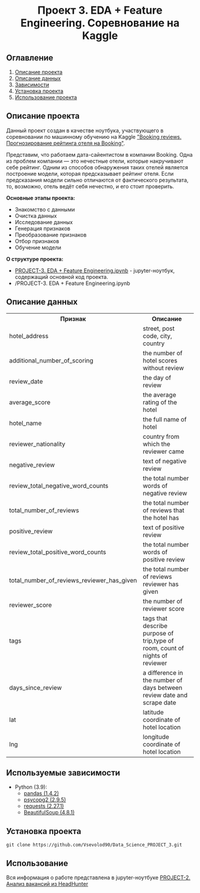 
# <center> Проект 3. EDA + Feature Engineering. Соревнование на Kaggle </center>
## Оглавление
1. [Описание проекта](#Описание-проекта)
2. [Описание данных](#Описание-данных)
3. [Зависимости](#Используемые-зависимости)
4. [Установка проекта](#Установка-проекта)
5. [Использование проекта](#Использование)

## Описание проекта

Данный проект создан в качестве ноутбука, участвующего в соревновании по машинному обучению на Kaggle ["Booking reviews. Прогнозирование рейтинга отеля на Booking"](https://www.kaggle.com/competitions/sf-booking).

Представим, что работаем дата-сайентистом в компании Booking. Одна из проблем компании — это нечестные отели, которые накручивают себе рейтинг. Одним из способов обнаружения таких отелей является построение модели, которая предсказывает рейтинг отеля. Если предсказания модели сильно отличаются от фактического результата, то, возможно, отель ведёт себя нечестно, и его стоит проверить.

**Основные этапы проекта:**
* Знакомство с данными
* Очистка данных
* Исследование данных
* Генерация признаков
* Преобразование признаков
* Отбор признаков
* Обучение модели

**О структуре проекта:**

* [PROJECT-3. EDA + Feature Engineering.ipynb](./PROJECT-3.%20EDA%20%2B%20Feature%20Engineering.ipynb) - jupyter-ноутбук, содержащий основной код проекта.
* /PROJECT-3. EDA + Feature Engineering.ipynb

## Описание данных

<table >
   <tr>
    <th>Признак</th>
    <th>Описание</th>
  </tr>
  
   <tr>
    <td>hotel_address</td>
    <td>street, post code, city, country </td>
  </tr>
    
   <tr>
    <td>additional_number_of_scoring</td>
    <td>the number of hotel scores without review </td>
  </tr> 
    
  <tr>
    <td>review_date</td>
    <td>the day of review </td>
  </tr>
    
  <tr>
    <td>average_score</td>
    <td>the average rating of the hotel </td>
  </tr>
    
   <tr>
    <td>hotel_name</td>
    <td>the full name of hotel </td>
  </tr>
    
   <tr>
    <td>reviewer_nationality</td>
    <td>country from which the reviewer came </td>
  </tr>
    
   <tr>
    <td>negative_review </td>
    <td>text of negative review </td>
  </tr> 
   
   <tr>
    <td>review_total_negative_word_counts </td>
    <td>the total number words of negative review </td>
  </tr>  
    
   <tr>
    <td>total_number_of_reviews </td>
    <td>the total number of reviews that the hotel has </td>
  </tr>  
    
   <tr>
    <td>positive_review</td>
    <td>text of positive review </td>
  </tr> 
    
   <tr>
    <td>review_total_positive_word_counts</td>
    <td>the total number words of positive review </td>
  </tr> 
    
  <tr>
    <td>total_number_of_reviews_reviewer_has_given</td>
    <td>the total number of reviews reviewer has given </td>
  </tr> 
    
   <tr>
    <td>reviewer_score</td>
    <td>the number of reviewer score </td>
  </tr> 
    
   <tr>
    <td>tags</td>
    <td>tags that describe purpose of trip,type of room, count of nights of reviewer </td>
  </tr> 
    
   <tr>
    <td>days_since_review</td>
    <td>a difference in the number of days between review date and scrape date</td>
  </tr> 
    
   <tr>
    <td>lat</td>
    <td>latitude coordinate of hotel location </td>
  </tr> 
    
   <tr>
    <td>lng</td>
    <td>longitude coordinate of hotel location </td>
  </tr> 
    
</table> </center>

## Используемые зависимости
* Python (3.9):
    * [pandas (1.4.2)](https://pandas.pydata.org)
    * [psycopg2 (2.9.5)](https://www.psycopg.org)
    * [requests (2.27.1)](https://requests.readthedocs.io/en/latest/)
    * [BeautifulSoup (4.8.1)](https://beautiful-soup-4.readthedocs.io/en/latest/)

## Установка проекта

```
git clone https://github.com/Vsevolod90/Data_Science_PROJECT_3.git
```

## Использование
Вся информация о работе представлена в jupyter-ноутбуке [PROJECT-2. Анализ вакансий из HeadHunter](./PROJECT-2.%20Анализ%20вакансий%20из%20HeadHunter.ipynb)
